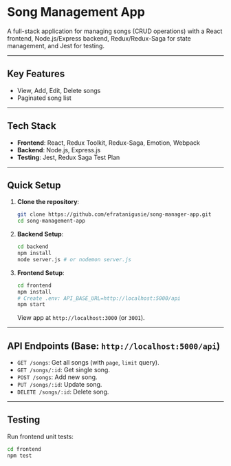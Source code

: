 # Song Management App

A full-stack application for managing songs (CRUD operations) with a React frontend, Node.js/Express backend, Redux/Redux-Saga for state management, and Jest for testing.

---

## Key Features

- View, Add, Edit, Delete songs
- Paginated song list

---

## Tech Stack

- **Frontend**: React, Redux Toolkit, Redux-Saga, Emotion, Webpack
- **Backend**: Node.js, Express.js
- **Testing**: Jest, Redux Saga Test Plan

---

## Quick Setup

1.  **Clone the repository**:
    ```bash
    git clone https://github.com/efratanigusie/song-manager-app.git
    cd song-management-app
    ```
2.  **Backend Setup**:

    ```bash
    cd backend
    npm install
    node server.js # or nodemon server.js
    ```

3.  **Frontend Setup**:
    ```bash
    cd frontend
    npm install
    # Create .env: API_BASE_URL=http://localhost:5000/api
    npm start
    ```
    View app at `http://localhost:3000` (or `3001`).

---

## API Endpoints (Base: `http://localhost:5000/api`)

- `GET /songs`: Get all songs (with `page`, `limit` query).
- `GET /songs/:id`: Get single song.
- `POST /songs`: Add new song.
- `PUT /songs/:id`: Update song.
- `DELETE /songs/:id`: Delete song.

---

## Testing

Run frontend unit tests:

```cmd
cd frontend
npm test

```
